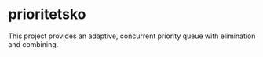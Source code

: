 # prioritetsko
This project provides an adaptive, concurrent priority queue with elimination and combining.
